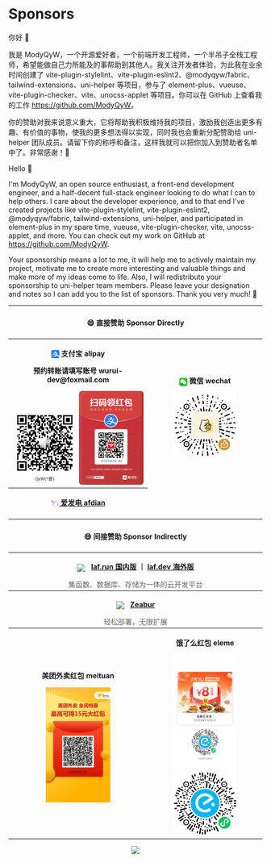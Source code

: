 # Sponsors

你好 👋

我是 ModyQyW，一个开源爱好者，一个前端开发工程师，一个半吊子全栈工程师，希望能做自己力所能及的事帮助到其他人。我关注开发者体验，为此我在业余时间创建了 vite-plugin-stylelint、vite-plugin-eslint2、@modyqyw/fabric、tailwind-extensions、uni-helper 等项目，参与了 element-plus、vueuse、vite-plugin-checker、vite、unocss-applet 等项目。你可以在 GitHub 上查看我的工作 <https://github.com/ModyQyW>。

你的赞助对我来说意义重大，它将帮助我积极维持我的项目，激励我创造出更多有趣、有价值的事物，使我的更多想法得以实现，同时我也会重新分配赞助给 uni-helper 团队成员。请留下你的称呼和备注，这样我就可以把你加入到赞助者名单中了。非常感谢！🙏

Hello 👋

I'm ModyQyW, an open source enthusiast, a front-end development engineer, and a half-decent full-stack engineer looking to do what I can to help others. I care about the developer experience, and to that end I've created projects like vite-plugin-stylelint, vite-plugin-eslint2, @modyqyw/fabric, tailwind-extensions, uni-helper, and participated in element-plus in my spare time, vueuse, vite-plugin-checker, vite, unocss-applet, and more. You can check out my work on GitHub at <https://github.com/ModyQyW>.

Your sponsorship means a lot to me, it will help me to actively maintain my project, motivate me to create more interesting and valuable things and make more of my ideas come to life. Also, I will redistribute your sponsorship to uni-helper team members. Please leave your designation and notes so I can add you to the list of sponsors. Thank you very much! 🙏

<table>
  <tr style="visibility: collapse;">
    <th></th>
    <th></th>
    <th></th>
    <th></th>
    <th></th>
    <th></th>
    <th></th>
    <th></th>
  </tr>
  <tr>
    <th colspan="8">
      <h4>😄 直接赞助 Sponsor Directly</h4>
    </th>
  </tr>
  <tr>
    <th colspan="4">
      <p>
        <img src="./assets/alipay-logo.png" width="16px" style="vertical-align: middle" />
        支付宝 alipay
      </p>
      <p>预约转账请填写账号 wurui-dev@foxmail.com</p>
      <img src="./assets/alipay.png" width="128px" />
      <img src="./assets/alipay-red-envelope.jpg" width="128px" />
    </th>
    <th colspan="4">
      <p>
        <img src="./assets/wechat-logo.png" width="16px" style="vertical-align: middle" />
        微信 wechat
      </p>
      <img src="./assets/wechat.png" width="128px" />
    </th>
  </tr>
  <tr>
    <th colspan="4">
      <a href="https://afdian.com/a/ModyQyW" target="_blank">
        <p>
          <img src="./assets/afdian-logo.png" width="16px" style="vertical-align: middle" />
          爱发电 afdian
        </p>
      </a>
    </th>
  </tr>
  <tr><td colspan="8"></td></tr>
  <tr>
    <th colspan="8">
      <h4>😄 间接赞助 Sponsor Indirectly</h4>
    </th>
  </tr>
  <tr>
    <th colspan="8">
      <p>
        <img src="https://laf.dev/logo_text.png" width="64px" style="vertical-align: middle; margin-right: 8px;" />
        <a href="https://laf.run/signup?code=gY5PUtG" target="_blank">laf.run 国内版</a>
        <span>｜<span>
        <a href="https://laf.dev/signup?code=vtqKvSP" target="_blank">laf.dev 海外版</a>
      </p>
      <p style="font-weight: 400; color: #666; margin: 0; font-size: 14px;">集函数、数据库、存储为一体的云开发平台</p>
    </th>
  </tr>
  <tr>
    <th colspan="8">
      <p>
        <img src="https://raw.githubusercontent.com/zeabur/zeabur/refs/heads/main/docs/public/logo_b.svg" width="64px" style="vertical-align: middle; margin-right: 8px;" />
        <a href="https://zeabur.com/referral?referralCode=ModyQyW" target="_blank">Zeabur</a>
      </p>
      <p style="font-weight: 400; color: #666; margin: 0; font-size: 14px;">轻松部署，无限扩展</p>
    </th>
  </tr>
  <tr>
    <th colspan="4">
      <p>美团外卖红包 meituan</p>
      <img src="./assets/meituan.jpg" width="128px" />
    </th>
    <th colspan="4">
      <p>饿了么红包 eleme</p>
      <img src="./assets/eleme.jpg" width="128px" />
      <img src="./assets/eleme2.jpg" width="128px" />
    </th>
  </tr>
</table>

<p align="center">
  <a href="https://cdn.jsdelivr.net/gh/ModyQyW/sponsors/sponsorkit/sponsors.svg">
    <img src="https://cdn.jsdelivr.net/gh/ModyQyW/sponsors/sponsorkit/sponsors.svg"/>
  </a>
</p>
